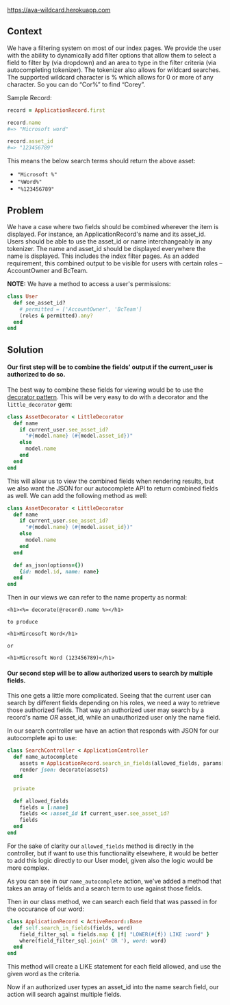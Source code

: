 https://ava-wildcard.herokuapp.com

## Context

We have a filtering system on most of our index pages. We provide the user with the ability to dynamically add filter options that
allow them to select a field to filter by (via dropdown) and an area to type in the filter criteria (via autocompleting tokenizer).
The tokenizer also allows for wildcard searches. The supported wildcard character is % which allows for 0 or more of any character.
So you can do “Cor%” to find “Corey”.

Sample Record:
```ruby
record = ApplicationRecord.first

record.name
#=> "Microsoft word"

record.asset_id
#=> "123456789"
```

This means the below search terms should return the above asset:
* `"Microsoft %"`
* `"%Word%"`
* `"%123456789"`

## Problem

We have a case where two fields should be combined wherever the item is displayed. For instance, an ApplicationRecord's name
and its asset_id. Users should be able to use the asset_id or name interchangeably in any tokenizer. The name and asset_id should be displayed everywhere the name is displayed. This includes the index filter
pages. As an added requirement, this combined output to be visible for users with certain roles – AccountOwner and BcTeam.

**NOTE:** We have a method to access a user's permissions:

```ruby
class User
  def see_asset_id?
    # permitted = ['AccountOwner', 'BcTeam']
    (roles & permitted).any?
  end
end
```

## Solution

#### Our first step will be to combine the fields' output if the current_user is authorized to do so.

The best way to combine these fields for viewing would be to use the [decorator pattern](https://en.wikipedia.org/wiki/Decorator_pattern).
This will be very easy to do with a decorator and the `little_decorator` gem:

```ruby
class AssetDecorator < LittleDecorator
  def name
    if current_user.see_asset_id?
      "#{model.name} (#{model.asset_id})"
    else
      model.name
    end
  end
end
```

This will allow us to view the combined fields when rendering results, but we also want the JSON for our autocomplete API to return combined
fields as well. We can add the following method as well:

```ruby
class AssetDecorator < LittleDecorator
  def name
    if current_user.see_asset_id?
      "#{model.name} (#{model.asset_id})"
    else
      model.name
    end
  end

  def as_json(options={})
    {id: model.id, name: name}
  end
end
```

Then in our views we can refer to the name property as normal:

```erb
<h1><%= decorate(@record).name %></h1>

to produce

<h1>Mircosoft Word</h1>

or

<h1>Microsoft Word (123456789)</h1>
```

#### Our second step will be to allow authorized users to search by multiple fields.

This one gets a little more complicated. Seeing that the current user can search by different fields depending on his roles, we need a way
to retrieve those authorized fields. That way an authorized user may search by a record's name *OR* asset_id, while an unauthorized user only
the name field.

In our search controller we have an action that responds with JSON for our autocomplete api to use:

```ruby
class SearchController < ApplicationController
  def name_autocomplete
    assets = ApplicationRecord.search_in_fields(allowed_fields, params[:q].downcase)
    render json: decorate(assets)
  end

  private

  def allowed_fields
    fields = [:name]
    fields << :asset_id if current_user.see_asset_id?
    fields
  end
end
```

For the sake of clarity our `allowed_fields` method is directly in the controller, but if want to use this functionality elsewhere, it would
be better to add this logic directly to our User model, given also the logic would be more complex.

As you can see in our `name_autocomplete` action, we've added a method that takes an array of fields and a search term to use against those
fields.

Then in our class method, we can search each field that was passed in for the occurance of our word:

```ruby
class ApplicationRecord < ActiveRecord::Base
  def self.search_in_fields(fields, word)
    field_filter_sql = fields.map { |f| "LOWER(#{f}) LIKE :word" }
    where(field_filter_sql.join(' OR '), word: word)
  end
end
```

This method will create a LIKE statement for each field allowed, and use the given word as the criteria.

Now if an authorized user types an asset_id into the name search field, our action will search against multiple fields.
